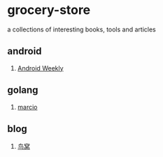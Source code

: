 # grocery-store
a collections of interesting books, tools and articles

## android
1. <a href="http://www.androidweekly.cn/">Android Weekly</a> 

## golang
1. <a href="http://marcio.io/">marcio</a>

## blog
1. <a href="http://colobu.com/">鸟窝</a>
